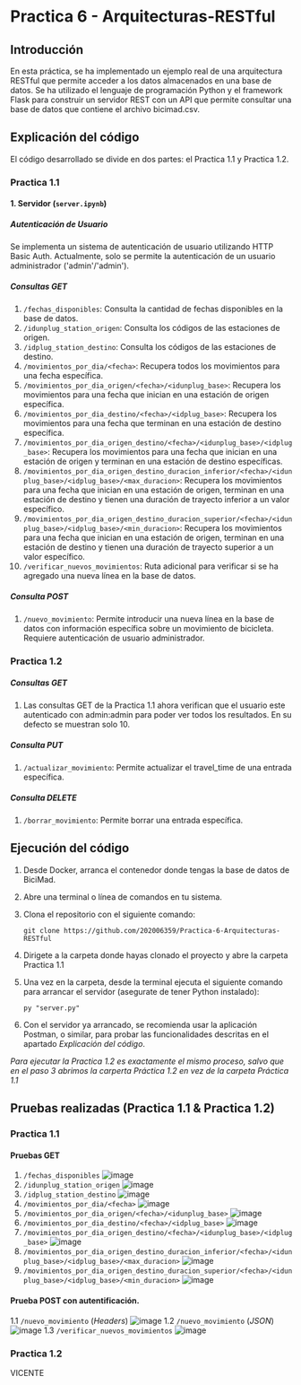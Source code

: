 # Practica 6 - Arquitecturas-RESTful

## Introducción
En esta práctica, se ha implementado un ejemplo real de una arquitectura RESTful que permite acceder a los datos almacenados en una base de datos. Se ha utilizado el lenguaje de programación Python y el framework Flask para construir un servidor REST con un API que permite consultar una base de datos que contiene el archivo bicimad.csv.

## Explicación del código
El código desarrollado se divide en dos partes: el Practica 1.1 y Practica 1.2.

### Practica 1.1
#### 1. Servidor (`server.ipynb`)
##### Autenticación de Usuario

Se implementa un sistema de autenticación de usuario utilizando HTTP Basic Auth. Actualmente, solo se permite la autenticación de un usuario administrador ('admin'/'admin'). 

##### Consultas GET

1. `/fechas_disponibles`: Consulta la cantidad de fechas disponibles en la base de datos.
2. `/idunplug_station_origen`: Consulta los códigos de las estaciones de origen.
3. `/idplug_station_destino`: Consulta los códigos de las estaciones de destino.
4. `/movimientos_por_dia/<fecha>`: Recupera todos los movimientos para una fecha específica.
5. `/movimientos_por_dia_origen/<fecha>/<idunplug_base>`: Recupera los movimientos para una fecha que inician en una estación de origen específica.
6. `/movimientos_por_dia_destino/<fecha>/<idplug_base>`: Recupera los movimientos para una fecha que terminan en una estación de destino específica.
7. `/movimientos_por_dia_origen_destino/<fecha>/<idunplug_base>/<idplug_base>`: Recupera los movimientos para una fecha que inician en una estación de origen y terminan en una estación de destino específicas.
8. `/movimientos_por_dia_origen_destino_duracion_inferior/<fecha>/<idunplug_base>/<idplug_base>/<max_duracion>`: Recupera los movimientos para una fecha que inician en una estación de origen, terminan en una estación de destino y tienen una duración de trayecto inferior a un valor específico.
9. `/movimientos_por_dia_origen_destino_duracion_superior/<fecha>/<idunplug_base>/<idplug_base>/<min_duracion>`: Recupera los movimientos para una fecha que inician en una estación de origen, terminan en una estación de destino y tienen una duración de trayecto superior a un valor específico.
10. `/verificar_nuevos_movimientos`: Ruta adicional para verificar si se ha agregado una nueva línea en la base de datos.

##### Consulta POST
1. `/nuevo_movimiento`: Permite introducir una nueva línea en la base de datos con información específica sobre un movimiento de bicicleta. Requiere autenticación de usuario administrador.

### Practica 1.2
##### Consultas GET
1. Las consultas GET de la Practica 1.1 ahora verifican que el usuario este autenticado con admin:admin para poder ver todos los resultados. En su defecto se muestran solo 10.

##### Consulta PUT
1. `/actualizar_movimiento`: Permite actualizar el travel_time de una entrada específica.

##### Consulta DELETE
1. `/borrar_movimiento`: Permite borrar una entrada específica.

## Ejecución del código 
1. Desde Docker, arranca el contenedor donde tengas la base de datos de BiciMad.
   
2. Abre una terminal o línea de comandos en tu sistema.

3. Clona el repositorio con el siguiente comando:

    ```
    git clone https://github.com/202006359/Practica-6-Arquitecturas-RESTful
    ```

4. Dirigete a la carpeta donde hayas clonado el proyecto y abre la carpeta Practica 1.1

5. Una vez en la carpeta, desde la terminal ejecuta el siguiente comando para arrancar el servidor (asegurate de tener Python instalado):

    ```
    py "server.py"
    ```

6. Con el servidor ya arrancado, se recomienda usar la aplicación Postman, o similar, para probar las funcionalidades descritas en el apartado *Explicación del código*.

*Para ejecutar la Practica 1.2 es exactamente el mismo proceso, salvo que en el paso 3 abrimos la carperta Práctica 1.2 en vez de la carpeta Práctica 1.1*

## Pruebas realizadas (Practica 1.1 & Practica 1.2)
### Practica 1.1
#### Pruebas GET
1. `/fechas_disponibles`
![image](https://github.com/202006359/Practica-6-Arquitecturas-RESTful/assets/113789409/68a11f88-bee7-456c-b21b-ef577f8dd2ea)
2. `/idunplug_station_origen`
![image](https://github.com/202006359/Practica-6-Arquitecturas-RESTful/assets/113789409/580cb7a2-f4c2-4b8b-af89-5a4de8541bb6)
3. `/idplug_station_destino`
![image](https://github.com/202006359/Practica-6-Arquitecturas-RESTful/assets/113789409/b1f6dd26-5a52-4df7-8255-438f56daf08c)
4. `/movimientos_por_dia/<fecha>`
![image](https://github.com/202006359/Practica-6-Arquitecturas-RESTful/assets/113789409/4fecfd9b-3d95-4e9c-9118-9700ea1ac38e)
5. `/movimientos_por_dia_origen/<fecha>/<idunplug_base>`
![image](https://github.com/202006359/Practica-6-Arquitecturas-RESTful/assets/113789409/8f0c2208-03e0-47d9-ba81-fc2a71e610eb)
6. `/movimientos_por_dia_destino/<fecha>/<idplug_base>`
![image](https://github.com/202006359/Practica-6-Arquitecturas-RESTful/assets/113789409/e46a58ee-e21f-40c6-92a6-cd1768b8c4e1)
7. `/movimientos_por_dia_origen_destino/<fecha>/<idunplug_base>/<idplug_base>`
![image](https://github.com/202006359/Practica-6-Arquitecturas-RESTful/assets/113789409/e89bc148-2707-45c1-ace6-ba3528d002e5)
8. `/movimientos_por_dia_origen_destino_duracion_inferior/<fecha>/<idunplug_base>/<idplug_base>/<max_duracion>`
![image](https://github.com/202006359/Practica-6-Arquitecturas-RESTful/assets/113789409/44d6c8c3-34d1-421c-b3f2-108aad51374b)
9. `/movimientos_por_dia_origen_destino_duracion_superior/<fecha>/<idunplug_base>/<idplug_base>/<min_duracion>`
![image](https://github.com/202006359/Practica-6-Arquitecturas-RESTful/assets/113789409/f846ba44-6906-4682-be02-b05f9e932731)

#### Prueba POST con autentificación.
1.1 `/nuevo_movimiento` (*Headers*)
![image](https://github.com/202006359/Practica-6-Arquitecturas-RESTful/assets/113789409/ef94d90f-e099-4f33-bd9b-b04383a257d2)
1.2 `/nuevo_movimiento` (*JSON*)
![image](https://github.com/202006359/Practica-6-Arquitecturas-RESTful/assets/113789409/28d781da-f113-4d3f-8b23-8c390e744b97)
1.3 `/verificar_nuevos_movimientos`
![image](https://github.com/202006359/Practica-6-Arquitecturas-RESTful/assets/113789409/27b8a646-2336-4a21-99ba-2a631a6c4a21)

### Practica 1.2
VICENTE



